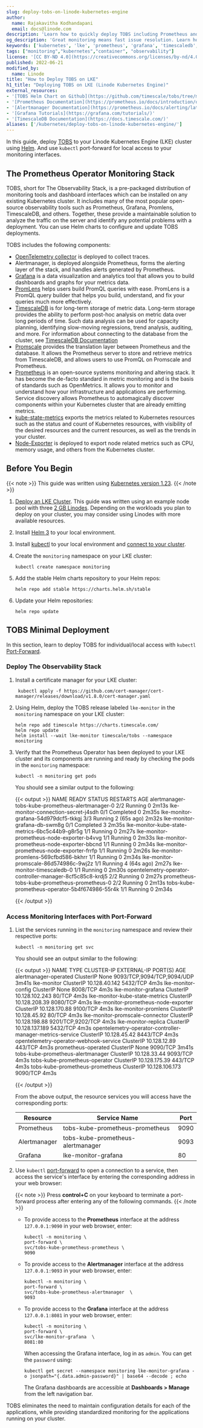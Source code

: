 ```yaml
---
slug: deploy-tobs-on-linode-kubernetes-engine
author:
  name: Rajakavitha Kodhandapani
  email: docs@linode.com
description: 'Learn how to quickly deploy TOBS including Prometheus and Grafana on Linode Kubernetes Engine.'
og_description: 'Great monitoring means fast issue resolution. Learn how to quickly deploy TOBS on Linode Kubernetes Engine'
keywords: ['kubernetes', 'lke', 'prometheus', 'grafana', 'timescaledb', 'opentelemetry', 'metrics', 'traces']
tags: ["monitoring","kubernetes","container", "observability"]
license: '[CC BY-ND 4.0](https://creativecommons.org/licenses/by-nd/4.0)'
published: 2022-06-21
modified_by:
  name: Linode
title: "How to Deploy TOBS on LKE"
h1_title: "Deploying TOBS on LKE (Linode Kubernetes Engine)"
external_resources:
- '[TOBS Helm Chart on Github](https://github.com/timescale/tobs/tree/master/chart): Useful for reviewing configuration parameters and troubleshooting.'
- '[Prometheus Documentation](https://prometheus.io/docs/introduction/overview/)'
- '[Alertmanager Documentation](https://prometheus.io/docs/alerting/latest/alertmanager/)'
- '[Grafana Tutorials](https://grafana.com/tutorials/)'
- '[TimescaleDB Documentation](https://docs.timescale.com/)'
aliases: ['/kubernetes/deploy-tobs-on-linode-kubernetes-engine/']
---
```


In this guide, deploy [TOBS](https://github.com/timescale/tobs) to your Linode Kubernetes Engine (LKE) cluster using [Helm](https://helm.sh/). And use `kubectl` port-forward for local access to your monitoring interfaces.

## The Prometheus Operator Monitoring Stack

TOBS, short for The Observability Stack, is a pre-packaged distribution of monitoring tools and dashboard interfaces which can be installed on any existing Kubernetes cluster. It includes many of the most popular open-source observability tools such as Prometheus, Grafana, Promlens, TimescaleDB, and others. Together, these provide a maintainable solution to analyze the traffic on the server and identify any potential problems with a deployment. You can use Helm charts to configure and update TOBS deployments.

TOBS includes the following components:

* [OpenTelemetry collector](https://opentelemetry.io/docs/collector/) is deployed to collect traces.
* Alertmanager, is deployed alongside Prometheus, forms the alerting layer of the stack, and handles alerts generated by Prometheus.
* [Grafana](https://grafana.com/oss/grafana/) is a data visualization and analytics tool that allows you to build dashboards and graphs for your metrics data.
* [PromLens](https://promlens.com/) helps users build PromQL queries with ease. PromLens is a PromQL query builder that helps you build, understand, and fix your queries much more effectively.
* [TimescaleDB](https://www.timescale.com/) is for long-term storage of metric data. Long-term storage provides the ability to perform post-hoc analysis on metric data over long periods of time. Such data analysis can be used for capacity planning, identifying slow-moving regressions, trend analysis, auditing, and more. For information about connecting to the database from the cluster, see [TimescaleDB Documentation](https://docs.timescale.com/install/latest/installation-kubernetes/#create-a-database)
* [Promscale](https://docs.timescale.com/promscale/latest/about-promscale/) provides the translation layer between Prometheus and the database. It allows the Prometheus server to store and retrieve metrics from TimescaleDB, and allows users to use PromQL on Promscale and Prometheus.
* [Prometheus](https://prometheus.io/docs/introduction/overview/) is an open-source systems monitoring and altering stack. It has become the de-facto standard in metric monitoring and is the basis of standards such as OpenMetrics. It allows you to monitor and understand how your infrastructure and applications are performing. Service discovery allows Prometheus to automagically discover components within your Kubernetes cluster that are already emitting metrics.
* [kube-state-metrics](https://github.com/kubernetes/kube-state-metrics) exports the metrics related to Kubernetes resources such as the status and count of Kubernetes resources, with visibility of the desired resources and the current resources, as well as the trends in your cluster.
* [Node-Exporter](https://github.com/prometheus/node_exporter) is deployed to export node related metrics such as CPU, memory usage, and others from the Kubernetes cluster.

## Before You Begin

{{< note >}}
This guide was written using [Kubernetes version 1.23](https://v1-17.docs.kubernetes.io/docs/setup/release/notes/).
{{< /note >}}

1.  [Deploy an LKE Cluster](/docs/guides/deploy-and-manage-a-cluster-with-linode-kubernetes-engine-a-tutorial/). This guide was written using an example node pool with three [2 GB Linodes](https://www.linode.com/pricing/). Depending on the workloads you plan to deploy on your cluster, you may consider using Linodes with more available resources.

1.  Install [Helm 3](/docs/kubernetes/how-to-install-apps-on-kubernetes-with-helm-3/#install-helm) to your local environment.

1.  Install [kubectl](/docs/guides/deploy-and-manage-a-cluster-with-linode-kubernetes-engine-a-tutorial/#install-kubectl) to your local environment and [connect to your cluster](/docs/guides/deploy-and-manage-a-cluster-with-linode-kubernetes-engine-a-tutorial/#connect-to-your-lke-cluster-with-kubectl).

1.  Create the `monitoring` namespace on your LKE cluster:

        kubectl create namespace monitoring

1.  Add the stable Helm charts repository to your Helm repos:

        helm repo add stable https://charts.helm.sh/stable

1.  Update your Helm repositories:

        helm repo update


## TOBS Minimal Deployment

In this section, learn to deploy TOBS for individual/local access with `kubectl` [Port-Forward](https://kubernetes.io/docs/reference/generated/kubectl/kubectl-commands#port-forward).

### Deploy The Observability Stack
1. Install a certificate manager for your LKE cluster:

        kubectl apply -f https://github.com/cert-manager/cert-manager/releases/download/v1.8.0/cert-manager.yaml

1.  Using Helm, deploy the TOBS release labeled `lke-monitor` in the `monitoring` namespace on your LKE cluster:

        helm repo add timescale https://charts.timescale.com/
        helm repo update
        helm install --wait lke-monitor timescale/tobs --namespace monitoring


1.  Verify that the Prometheus Operator has been deployed to your LKE cluster and its components are running and ready by checking the pods in the `monitoring` namespace:

        kubectl -n monitoring get pods

    You should see a similar output to the following:

    {{< output >}}
NAME                                                        READY   STATUS      RESTARTS      AGE
alertmanager-tobs-kube-prometheus-alertmanager-0            2/2     Running     0             2m13s
lke-monitor-connection-secret-j4sdh                         0/1     Completed   0             2m35s
lke-monitor-grafana-54d979dcf5-tkkgj                        3/3     Running     2 (65s ago)   2m32s
lke-monitor-grafana-db-swm8g                                0/1     Completed   3             2m35s
lke-monitor-kube-state-metrics-6bc5c44b9-g8r5g              1/1     Running     0             2m27s
lke-monitor-prometheus-node-exporter-b4vvg                  1/1     Running     0             2m33s
lke-monitor-prometheus-node-exporter-bbcnd                  1/1     Running     0             2m34s
lke-monitor-prometheus-node-exporter-frrfp                  1/1     Running     0             2m26s
lke-monitor-promlens-569cfbd586-bkhrr                       1/1     Running     0             2m34s
lke-monitor-promscale-86d574986c-9wj2z                      1/1     Running     4 (64s ago)   2m27s
lke-monitor-timescaledb-0                                   1/1     Running     0             2m30s
opentelemetry-operator-controller-manager-8cf5c85c8-krdj5   2/2     Running     0             2m27s
prometheus-tobs-kube-prometheus-prometheus-0                2/2     Running     0             2m13s
tobs-kube-prometheus-operator-5b4f674986-55r4k              1/1     Running     0             2m34s

    {{< /output >}}

### Access Monitoring Interfaces with Port-Forward

1.  List the services running in the `monitoring` namespace and review their respective ports:

        kubectl -n monitoring get svc

    You should see an output similar to the following:

    {{< output >}}
NAME                                                        TYPE        CLUSTER-IP       EXTERNAL-IP   PORT(S)                                           AGE
alertmanager-operated                                       ClusterIP   None             <none>        9093/TCP,9094/TCP,9094/UDP   3m41s
lke-monitor                                                 ClusterIP   10.128.40.142    <none>        5432/TCP                     4m3s
lke-monitor-config                                          ClusterIP   None             <none>        8008/TCP                     4m3s
lke-monitor-grafana                                         ClusterIP   10.128.102.243   <none>        80/TCP                       4m3s
lke-monitor-kube-state-metrics                              ClusterIP   10.128.208.39    <none>        8080/TCP                     4m3s
lke-monitor-prometheus-node-exporter                        ClusterIP   10.128.170.88    <none>        9100/TCP                     4m3s
lke-monitor-promlens                                        ClusterIP   10.128.45.92     <none>        80/TCP                       4m3s
lke-monitor-promscale-connector                             ClusterIP   10.128.198.88    <none>        9201/TCP,9202/TCP            4m3s
lke-monitor-replica                                         ClusterIP   10.128.137.189   <none>        5432/TCP                     4m3s
opentelemetry-operator-controller-manager-metrics-service   ClusterIP   10.128.45.42     <none>        8443/TCP                     4m3s
opentelemetry-operator-webhook-service                      ClusterIP   10.128.12.89     <none>        443/TCP                      4m3s
prometheus-operated                                         ClusterIP   None             <none>        9090/TCP                     3m41s
tobs-kube-prometheus-alertmanager                           ClusterIP   10.128.33.44     <none>        9093/TCP                     4m3s
tobs-kube-prometheus-operator                               ClusterIP   10.128.175.39    <none>        443/TCP                      4m3s
tobs-kube-prometheus-prometheus                             ClusterIP   10.128.106.173   <none>        9090/TCP                     4m3s

    {{< /output >}}

    From the above output, the resource services you will access have the corresponding ports:

    | Resource     | Service Name                      | Port |
    | ------------ | ----------------------------------| ---- |
    | Prometheus   | tobs-kube-prometheus-prometheus   | 9090 |
    | Alertmanager | tobs-kube-prometheus-alertmanager | 9093 |
    | Grafana      | lke-monitor-grafana               | 80   |

1.  Use `kubectl` [port-forward](https://kubernetes.io/docs/reference/generated/kubectl/kubectl-commands#port-forward) to open a connection to a service, then access the service's interface by entering the corresponding address in your web browser:

    {{< note >}}
Press **control+C** on your keyboard to terminate a port-forward process after entering any of the following commands.
    {{< /note >}}

    *   To provide access to the **Prometheus** interface at the address `127.0.0.1:9090` in your web browser, enter:

            kubectl -n monitoring \
            port-forward \
            svc/tobs-kube-prometheus-prometheus \
            9090

    *   To provide access to the **Alertmanager** interface at the address `127.0.0.1:9093` in your web browser, enter:

            kubectl -n monitoring \
            port-forward \
            svc/tobs-kube-prometheus-alertmanager  \
            9093

    *   To provide access to the **Grafana** interface at the address `127.0.0.1:8081` in your web browser, enter:

            kubectl -n monitoring \
            port-forward \
            svc/lke-monitor-grafana  \
            8081:80


        When accessing the Grafana interface, log in as `admin`. You can get the `password` using:

            kubectl get secret --namespace monitoring lke-monitor-grafana -o jsonpath="{.data.admin-password}" | base64 --decode ; echo

        The Grafana dashboards are accessible at **Dashboards > Manage** from the left navigation bar.

TOBS eliminates the need to maintain configuration details for each of the applications, while providing standardized monitoring for the applications running on your cluster.
